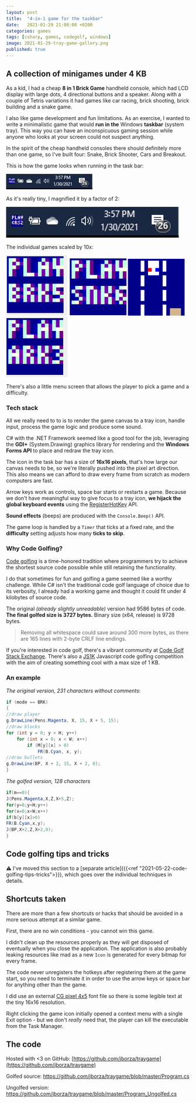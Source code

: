 ```yaml
---
layout: post
title:  "4-in-1 game for the taskbar"
date:   2021-01-29 21:00:00 +0200
categories: games
tags: [csharp, games, codegolf, windows]
image: 2021-01-29-tray-game-gallery.png 
published: true
---
```


## A collection of minigames under 4 KB

As a kid, I had a cheap **8 in 1 Brick Game** handheld console, which had LCD display with large dots, 4 directional buttons and a speaker. Along with a couple of Tetris variations it had games like car racing, brick shooting, brick building and a snake game.

I also like game development and fun limitations. As an exercise, I wanted to write a minimalistic game that would **run in the** Windows **taskbar** (system tray). This way you can have an inconspicuous gaming session while anyone who looks at your screen could not suspect anything.

In the spirit of the cheap handheld consoles there should definitely more than one game, so I've built four: Snake, Brick Shooter, Cars and Breakout. 

This is how the game looks when running in the task bar:

![tray game](2021-01-29-tray-with-game.gif)

As it's really tiny, I magnified it by a factor of 2:

![tray game](2021-01-29-tray-with-game-2x.gif)

The individual games scaled by 10x:

![bricks](2021-01-29-tray-brik.gif) ![snake](2021-01-29-tray-snake.gif) ![cars](2021-01-29-tray-cars.gif) ![breakout](2021-01-29-tray-ark.gif)

There's also a little menu screen that allows the player to pick a game and a difficulty.

### Tech stack

All we really need to to is to render the game canvas to a tray icon, handle input, process the game logic and produce some sound.

C# with the .NET Framework seemed like a good tool for the job, leveraging the **GDI+** (System.Drawing) graphics library for rendering and the **Windows Forms API** to place and redraw the tray icon. 

The icon in the task bar has a size of **16x16 pixels**, that's how large our canvas needs to be, so we're literally pushed into the pixel art direction. This also means we can afford to draw every frame from scratch as modern computers are fast. 

Arrow keys work as controls, space bar starts or restarts a game. Because we don't have meaningful way to give focus to a tray icon, **we hijack the global keyboard events** using the [RegisterHotKey](https://docs.microsoft.com/en-us/windows/win32/api/winuser/nf-winuser-registerhotkey) API.

**Sound effects** (beeps) are produced with the `Console.Beep()` API.

The game loop is handled by a `Timer` that ticks at a fixed rate, and the **difficulty** setting adjusts how many **ticks to skip**.

### Why Code Golfing?

[Code golfing](https://en.wikipedia.org/wiki/Code_golf) is a time-honored tradition where programmers try to achieve the shortest source code possible while still retaining the functionality. 

I do that sometimes for fun and golfing a game seemed like a worthy challenge. While C# isn't the traditional code golf language of choice due to its verbosity, I already had a working game and thought it could fit under 4 kilobytes of source code.

The original _(already slightly unreadable)_ version had 9586 bytes of code. 
**The final golfed size is 3727 bytes.**
Binary size (x64, release) is 9728 bytes.

> Removing all whitespace could save around 300 more bytes, as there are 165 lines with 2-byte CRLF line endings.

If you're interested in code golf, there's a vibrant community at [Code Golf Stack Exchange](https://codegolf.stackexchange.com/). There's also a [JS1K](https://js1k.com/) Javascript code golfing competition with the aim of creating something cool with a max size of 1 KB.

### An example

_The original version, 231 characters without comments_:

```csharp
if (mode == BRK)
{
//draw player
g.DrawLine(Pens.Magenta, X, 15, X + 5, 15);
//draw blocks
for (int y = 0; y < H; y++)
    for (int x = 0; x < W; x++)
        if (M[y][x] > 0)
            FR(B.Cyan, x, y);
//draw bullets
g.DrawLine(BP, X + 2, 15, X + 2, 0);
}
```

_The golfed version, 128 characters_
```csharp
if(m==0){
J(Pens.Magenta,X,Z,X+5,Z);
for(y=0;y<H;y++)
for(x=0;x<W;x++)
if(b[y][x]>0)
FR(B.Cyan,x,y);
J(BP,X+2,Z,X+2,0);
}
```

## Code golfing tips and tricks

⚠️ I've moved this section to a [separate article]({{<ref "2021-05-22-code-golfing-tips-tricks">}}), which goes over the individual techniques in details.

## Shortcuts taken

There are more than a few shortcuts or hacks that should be avoided in a more serious attempt at a similar game.

First, there are no win conditions - you cannot win this game.

I didn't clean up the resources properly as they will get disposed of eventually when you close the application. 
The application is also probably leaking resources like mad as a new `Icon` is generated for every bitmap for every frame.

The code never unregisters the hotkeys after registering them at the game start, so you need to terminate it in order to use the arrow keys or space bar for anything other than the game.

I did use an external [CG pixel 4x5](https://fontstruct.com/fontstructions/show/1404171/cg-pixel-4x5) font file so there is some legible text at the tiny 16x16 resolution.

Right clicking the game icon initially opened a context menu with a single Exit option - but we don't *really* need that, the player can kill the executable from the Task Manager.

## The code

Hosted with <3 on GitHub: [https://github.com/jborza/traygame](https://github.com/jborza/traygame)

Golfed source: https://github.com/jborza/traygame/blob/master/Program.cs

Ungolfed version: https://github.com/jborza/traygame/blob/master/Program_Ungolfed.cs